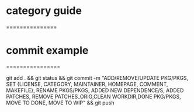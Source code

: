 # category guide
===============

# commit example
================

git add . && git status && git commit -m "ADD/REMOVE/UPDATE PKG/PKGS, SET {LICENSE, CATEGORY, MAINTAINER, HOMEPAGE, COMMENT, MAKEFILE}, RENAME PKGS/PKGS, ADDED NEW DEPENDENCE/S, ADDED PATCHES, REMOVE PATCHES_ORIG,CLEAN WORKDIR,DONE PKG/PKGS, MOVE TO DONE, MOVE TO WIP" && git push
